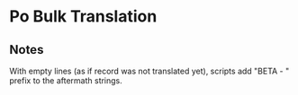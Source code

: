 # Po Bulk Translation

## Notes

With empty lines (as if record was not translated yet), scripts add "BETA - " prefix to the aftermath strings.

